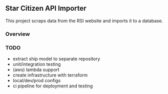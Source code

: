 ## Star Citizen API Importer

This project scraps data from the RSI website and imports it to a database.

### Overview

### TODO

- extract ship model to separate repository
- unit/integration testing
- (aws) lambda support
- create infrastructure with terraform
- local/dev/prod configs
- ci pipeline for deployment and testing
